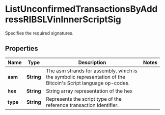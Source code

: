 

# ListUnconfirmedTransactionsByAddressRIBSLVinInnerScriptSig

Specifies the required signatures.

## Properties

| Name | Type | Description | Notes |
|------------ | ------------- | ------------- | -------------|
|**asm** | **String** | The asm strands for assembly, which is the symbolic representation of the Bitcoin&#39;s Script language op-codes. |  |
|**hex** | **String** | String array representation of the hex |  |
|**type** | **String** | Represents the script type of the reference transaction identifier. |  |



